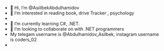 - 👋 Hi, I’m @AsiilbekAbdulhamidov
- 👀 I’m interested in reading book, drive Tracker , psychology
- 
- 🌱 I’m currently learning C#, .NET.
- 💞️ I’m looking to collaborate on  with .NET programmers
- My telegam username is @Abdulhamidov_Asilbek, instagram username is coders_02
-

<!---
AsiilbekAbdulhamidov/AsiilbekAbdulhamidov is a ✨ special ✨ repository because its `README.md` (this file) appears on your GitHub profile.
You can click the Preview link to take a look at your changes.
--->

